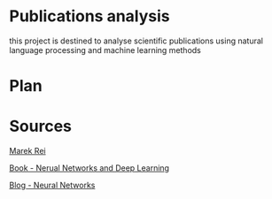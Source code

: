 # Publications analysis
this project is destined to analyse scientific publications using natural language processing and machine learning methods

# Plan

# Sources
[Marek Rei](http://www.marekrei.com/blog/ml-nlp-publications-in-2017/)

[Book - Nerual Networks and Deep Learning](http://neuralnetworksanddeeplearning.com/)

[Blog - Neural Networks](http://colah.github.io/)
